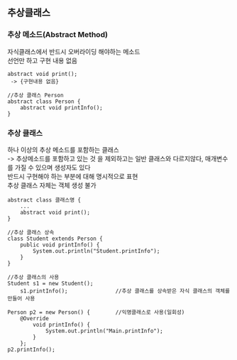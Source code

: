 ## 추상클래스

### 추상 메소드(Abstract Method)
자식클래스에서 반드시 오버라이딩 해야하는 메소드  
선언만 하고 구현 내용 없음

    abstract void print();
     -> {구현내용 없음}

    //추상 클래스 Person
    abstract class Person {
        abstract void printInfo();
    }



### 추상 클래스
하나 이상의 추상 메소드를 포함하는 클래스  
-> 추상메소드를 포함하고 있는 것 을 제외하고는 일반 클래스와 다르지않다, 매개변수를 가질 수 있으며 생성자도 있다  
반드시 구현해야 하는 부분에 대해 명시적으로 표현  
추상 클래스 자체는 객체 생성 불가  

    abstract class 클래스명 {
        ...
        abstract void print();
    }

    //추상 클래스 상속
    class Student extends Person {
        public void printInfo() {
            System.out.println("Student.printInfo");
        }
    }

    //추상 클래스의 사용
    Student s1 = new Student();    
        s1.printInfo();               //추상 클래스를 상속받은 자식 클래스의 객체를 만들어 사용
 
    Person p2 = new Person() {        //익명클래스로 사용(일회성) 
        @Override
            void printInfo() {
                System.out.println("Main.printInfo");
            }
        };
    p2.printInfo();
    